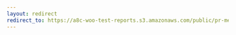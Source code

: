 ```yaml
---
layout: redirect
redirect_to: https://a8c-woo-test-reports.s3.amazonaws.com/public/pr-merge/40681/api/index.html
---
```


